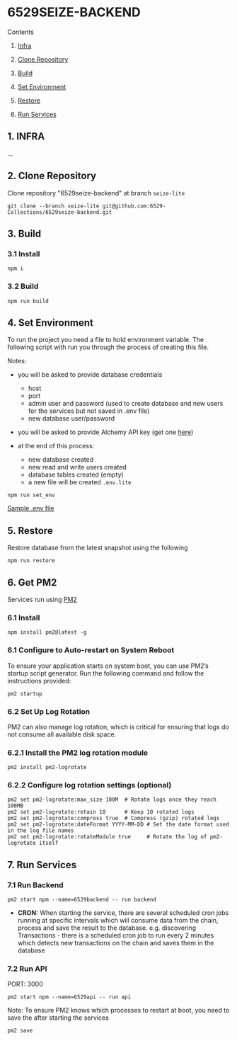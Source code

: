 # 6529SEIZE-BACKEND

Contents

1. [Infra](#1-infra)

2. [Clone Repository](#2-clone-repository)

3. [Build](#3-build)

4. [Set Environment](#4-set-environment)

5. [Restore](#5-restore)

6. [Run Services](#6-run-services)

## 1. INFRA

...

## 2. Clone Repository

Clone repository "6529seize-backend" at branch `seize-lite`

```
git clone --branch seize-lite git@github.com:6529-Collections/6529seize-backend.git
```

## 3. Build

### 3.1 Install

```
npm i
```

### 3.2 Build

```
npm run build
```

## 4. Set Environment

To run the project you need a file to hold environment variable. The following script with run you through the process of creating this file.

Notes:

- you will be asked to provide database credentials

  - host
  - port
  - admin user and password (used to create database and new users for the services but not saved in .env file)
  - new database user/password

- you will be asked to provide Alchemy API key (get one <a href="https://docs.alchemy.com/docs/alchemy-quickstart-guide" target="_blank" rel="noopener noreferrer">here</a>)

- at the end of this process:
  - new database created
  - new read and write users created
  - database tables created (empty)
  - a new file will be created `.env.lite`

```
npm run set_env
```

<a href="https://github.com/6529-Collections/6529seize-backend/blob/seize-lite/.env.sample" target="_blank" rel="noopener noreferrer">Sample .env file</a>

## 5. Restore

Restore database from the latest snapshot using the following

```
npm run restore
```

## 6. Get PM2

Services run using <a href="https://pm2.keymetrics.io/" target="_blank" rel="noopener noreferrer">PM2</a>

### 6.1 Install

```
npm install pm2@latest -g
```

### 6.1 Configure to Auto-restart on System Reboot

To ensure your application starts on system boot, you can use PM2’s startup script generator. Run the following command and follow the instructions provided:

```
pm2 startup
```

### 6.2 Set Up Log Rotation

PM2 can also manage log rotation, which is critical for ensuring that logs do not consume all available disk space.

### 6.2.1 Install the PM2 log rotation module

```
pm2 install pm2-logrotate
```

### 6.2.2 Configure log rotation settings (optional)

```
pm2 set pm2-logrotate:max_size 100M  # Rotate logs once they reach 100MB
pm2 set pm2-logrotate:retain 10      # Keep 10 rotated logs
pm2 set pm2-logrotate:compress true  # Compress (gzip) rotated logs
pm2 set pm2-logrotate:dateFormat YYYY-MM-DD # Set the date format used in the log file names
pm2 set pm2-logrotate:rotateModule true     # Rotate the log of pm2-logrotate itself
```

## 7. Run Services

### 7.1 Run Backend

```
pm2 start npm --name=6529backend -- run backend
```

- **CRON:** When starting the service, there are several scheduled cron jobs running at specific intervals which will consume data from the chain, process and save the result to the database.
  e.g. discovering Transactions - there is a scheduled cron job to run every 2 minutes which detects new transactions on the chain and saves them in the database

### 7.2 Run API

PORT: 3000

```
pm2 start npm --name=6529api -- run api
```

Note: To ensure PM2 knows which processes to restart at boot, you need to save the after starting the services

```
pm2 save
```
